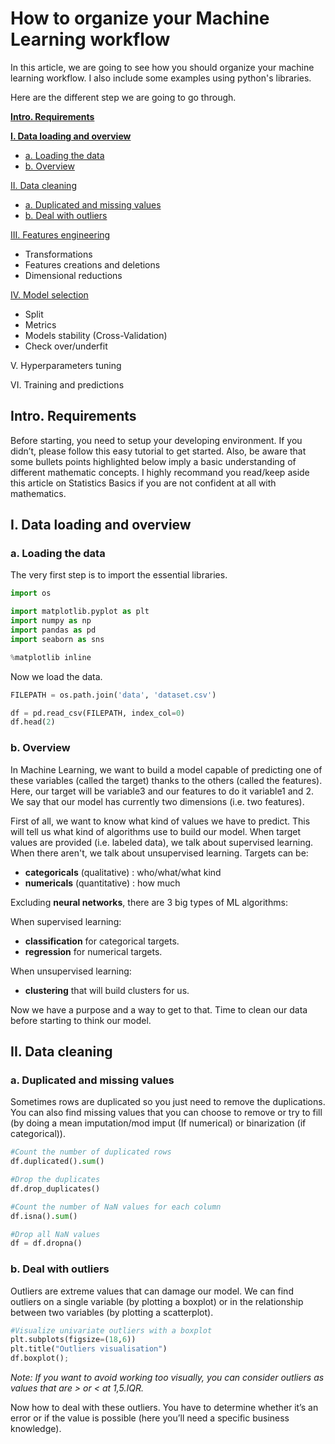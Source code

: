 # How to organize your Machine Learning workflow

In this article, we are going to see how you should organize your machine learning workflow. I also include some examples using python's libraries.

Here are the different step we are going to go through.

**[Intro. Requirements](#zero)**

**[I. Data loading and overview](#one)**
- [a. Loading the data](#one-a)
- [b. Overview](#one-b)

[II. Data cleaning](#two)
- [a. Duplicated and missing values](#two-a)
- [b. Deal with outliers](#two-b)

[III. Features engineering](#three)
- Transformations
- Features creations and deletions
- Dimensional reductions

[IV. Model selection](#four)
- Split
- Metrics
- Models stability (Cross-Validation)
- Check over/underfit

V. Hyperparameters tuning  

VI. Training and predictions  


## Intro. Requirements <a id="zero"></a>

Before starting, you need to setup your developing environment. If you didn’t, please follow this easy tutorial to get started.
Also, be aware that some bullets points highlighted below imply a basic understanding of different mathematic concepts. I highly recommand you read/keep aside this article on Statistics Basics if you are not confident at all with mathematics.


## I. Data loading and overview <a id="one"></a>

### a. Loading the data <a id="one-a"></a>
The very first step is to import the essential libraries.

```python
import os

import matplotlib.pyplot as plt
import numpy as np
import pandas as pd
import seaborn as sns

%matplotlib inline
```

Now we load the data.

```python
FILEPATH = os.path.join('data', 'dataset.csv')

df = pd.read_csv(FILEPATH, index_col=0)
df.head(2)
```

### b. Overview <a id="one-b"></a>

In Machine Learning, we want to build a model capable of predicting one of these variables (called the target) thanks to the others (called the features). Here, our target will be variable3 and our features to do it variable1 and 2. We say that our model has currently two dimensions (i.e. two features).

First of all, we want to know what kind of values we have to predict. This will tell us what kind of algorithms use to build our model. When target values are provided (i.e. labeled data), we talk about supervised learning. When there aren't, we talk about unsupervised learning. Targets can be:
- **categoricals** (qualitative) : who/what/what kind  
- **numericals** (quantitative) : how much 

Excluding **neural networks**, there are 3 big types of ML algorithms:  

When supervised learning:  
- **classification** for categorical targets.  
- **regression** for numerical targets.  

When unsupervised learning:  
- **clustering** that will build clusters for us.

Now we have a purpose and a way to get to that. Time to clean our data before starting to think our model.

## II. Data cleaning <a id="two"></a>

### a. Duplicated and missing values <a id="two-a"></a>

Sometimes rows are duplicated so you just need to remove the duplications.  
You can also find missing values that you can choose to remove or try to fill (by doing a mean imputation/mod imput (If numerical) or binarization (if categorical)).

```python
#Count the number of duplicated rows
df.duplicated().sum()

#Drop the duplicates
df.drop_duplicates()

#Count the number of NaN values for each column
df.isna().sum()

#Drop all NaN values
df = df.dropna()
```

### b. Deal with outliers <a id="two-b"></a>

Outliers are extreme values that can damage our model. We can find outliers on a single variable (by plotting a boxplot) or in the relationship between two variables (by plotting a scatterplot). 

```python
#Visualize univariate outliers with a boxplot
plt.subplots(figsize=(18,6))
plt.title("Outliers visualisation")
df.boxplot();
```

*Note: If you want to avoid working too visually, you can consider outliers as values that are > or < at 1,5.IQR.*

Now how to deal with these outliers. You have to determine whether it’s an error or if the value is possible (here you’ll need a specific business knowledge).